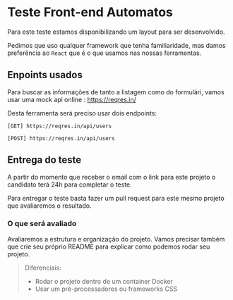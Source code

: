 # Teste Front-end Automatos

Para este teste estamos disponibilizando um layout para ser desenvolvido.

Pedimos que uso qualquer framework que tenha familiaridade, mas damos preferência ao `React` que é o que usamos nas nossas ferramentas.

## Enpoints usados

Para buscar as informações de tanto a listagem como do formulári, vamos usar uma mock api online : https://reqres.in/

Desta ferramenta será preciso usar dois endpoints: 

`[GET] https://reqres.in/api/users`

`[POST] https://reqres.in/api/users` 

## Entrega do teste

A partir do momento que receber o email com o link para este projeto o candidato terá 24h para completar o teste.

Para entregar o teste basta fazer um pull request para este mesmo projeto que avaliaremos o resultado.

### O que será avaliado

Avaliaremos a estrutura e organização do projeto. Vamos precisar também que crie seu próprio README para explicar como podemos rodar seu projeto.

> Diferenciais: 
> - Rodar o projeto dentro de um container Docker
> - Usar um pré-processadores ou frameworks CSS
